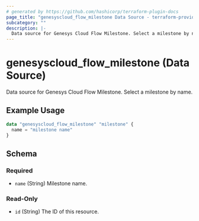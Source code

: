 ```yaml
---
# generated by https://github.com/hashicorp/terraform-plugin-docs
page_title: "genesyscloud_flow_milestone Data Source - terraform-provider-genesyscloud-jonesb"
subcategory: ""
description: |-
  Data source for Genesys Cloud Flow Milestone. Select a milestone by name.
---
```


# genesyscloud_flow_milestone (Data Source)

Data source for Genesys Cloud Flow Milestone. Select a milestone by name.

## Example Usage

```terraform
data "genesyscloud_flow_milestone" "milestone" {
  name = "milestone name"
}
```

<!-- schema generated by tfplugindocs -->
## Schema

### Required

- `name` (String) Milestone name.

### Read-Only

- `id` (String) The ID of this resource.


